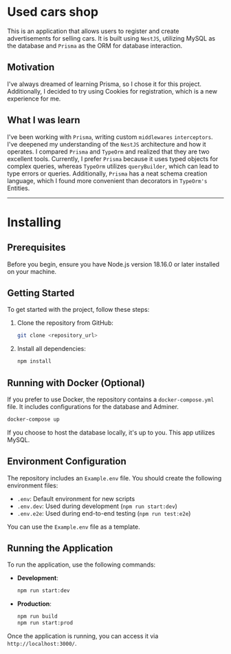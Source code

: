 # Used cars shop

This is an application that allows users to register and create advertisements for selling cars. It is built using `NestJS`, utilizing MySQL as the database and `Prisma` as the ORM for database interaction.

## Motivation

I've always dreamed of learning Prisma, so I chose it for this project. Additionally, I decided to try using Cookies for registration, which is a new experience for me.

## What I was learn

I've been working with `Prisma`, writing custom `middlewares` `interceptors`. I've deepened my understanding of the `NestJS` architecture and how it operates. I compared `Prisma` and `TypeOrm` and realized that they are two excellent tools. Currently, I prefer `Prisma` because it uses typed objects for complex queries, whereas `TypeOrm` utilizes `queryBuilder`, which can lead to type errors or queries. Additionally, `Prisma` has a neat schema creation language, which I found more convenient than decorators in `TypeOrm's` Entities.

---

# Installing

## Prerequisites

Before you begin, ensure you have Node.js version 18.16.0 or later installed on your machine.

## Getting Started

To get started with the project, follow these steps:

1. Clone the repository from GitHub:

   ```bash
   git clone <repository_url>
   ```

2. Install all dependencies:

   ```bash
   npm install
   ```

## Running with Docker (Optional)

If you prefer to use Docker, the repository contains a `docker-compose.yml` file. It includes configurations for the database and Adminer.

```bash
docker-compose up
```

If you choose to host the database locally, it's up to you. This app utilizes MySQL.

## Environment Configuration

The repository includes an `Example.env` file. You should create the following environment files:

- `.env`: Default environment for new scripts
- `.env.dev`: Used during development (`npm run start:dev`)
- `.env.e2e`: Used during end-to-end testing (`npm run test:e2e`)

You can use the `Example.env` file as a template.

## Running the Application

To run the application, use the following commands:

- **Development**:

  ```bash
  npm run start:dev
  ```

- **Production**:

  ```bash
  npm run build
  npm run start:prod
  ```

Once the application is running, you can access it via `http://localhost:3000/`.
